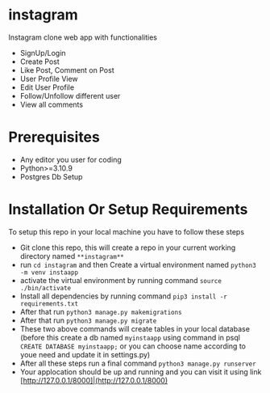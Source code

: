 # instagram
Instagram clone web app with functionalities
- SignUp/Login
- Create Post
- Like Post, Comment on Post
- User Profile View
- Edit User Profile
- Follow/Unfollow different user
- View all comments


# Prerequisites
- Any editor you user for coding
- Python>=3.10.9
- Postgres Db Setup

# Installation Or Setup Requirements
To setup this repo in your local machine you have to follow these steps
- Git clone this repo, this will create a repo in your current working directory named `**instagram**`
- run `cd instagram` and then Create a virtual environment named `python3 -m venv instaapp`
- activate the virtual environment by running command `source ./bin/activate`
- Install all dependencies by running command `pip3 install -r requirements.txt`
- After that run `python3 manage.py makemigrations`
- After that run `python3 manage.py migrate`
- These two above commands will create tables in your local database (before this create a db named `myinstaapp` using command in psql `CREATE DATABASE myinstaapp;` or you can choose name according to youe need and update it in settings.py)
- After all these steps run a final command `python3 manage.py runserver`
- Your applocation should be up and running and you can visit it using link [http://127.0.0.1/8000]|(http://127.0.0.1/8000)





